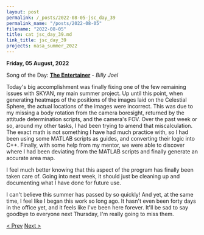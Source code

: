 ```yaml
---
layout: post
permalink: /_posts/2022-08-05-jsc_day_39
permalink_name: "/posts/2022-08-05"
filename: "2022-08-05"
title: cat jsc_day_39.md
link_title: jsc_day_39
projects: nasa_summer_2022
---
```

**Friday, 05 August, 2022**

Song of the Day: [**The Entertainer**](https://youtu.be/d_VHFyaSXQw) - *Billy Joel*

Today's big accomplishment was finally fixing one of the few remaining issues with SKYAN, my main summer project. Up until this point, when generating heatmaps of the positions of the images laid on the Celestial Sphere, the actual locations of the images were incorrect. This was due to my missing a body rotation from the camera boresight, returned by the attitude determination scripts, and the camera's FOV. Over the past week or so, around my other tasks, I had been trying to amend that miscalculation. The exact math is not something I have had much practice with, so I had been using some MATLAB scripts as guides, and converting their logic into C++. Finally, with some help from my mentor, we were able to discover where I had been deviating from the MATLAB scripts and finally generate an accurate area map.

I feel much better knowing that this aspect of the program has finally been taken care of. Going into next week, it should just be cleaning up and documenting what I have done for future use.

I can't believe this summer has passed by so quickly! And yet, at the same time, I feel like I began this work so long ago. It hasn't even been forty days in the office yet, and it feels like I've been here forever. It'll be sad to say goodbye to everyone next Thursday, I'm really going to miss them.

[< Prev](/_posts/2022-08-04-jsc_day_38)    [Next >](/_posts/2022-08-08-jsc_day_40)
